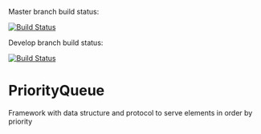 Master branch build status: 

[![Build Status](https://travis-ci.org/lostatseajoshua/PriorityQueue.svg?branch=master)](https://travis-ci.org/lostatseajoshua/PriorityQueue)

Develop branch build status: 

[![Build Status](https://travis-ci.org/lostatseajoshua/PriorityQueue.svg?branch=master)](https://travis-ci.org/lostatseajoshua/PriorityQueue)

# PriorityQueue
Framework with data structure and protocol to serve elements in order by priority
